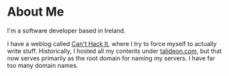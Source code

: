 # About Me

I'm a software developer based in Ireland.

I have a weblog called [Can't Hack It](https://i.canthack.it/), where I try to force myself to actually write stuff. Historically, I hosted all my contents under [talideon.com](https://talideon.com/), but that now serves primarily as the root domain for naming my servers. I have far too many domain names.
